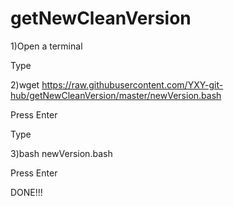 # getNewCleanVersion
1)Open a terminal

Type

2)wget https://raw.githubusercontent.com/YXY-git-hub/getNewCleanVersion/master/newVersion.bash

Press Enter

Type

3)bash newVersion.bash

Press Enter

DONE!!!
